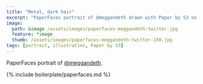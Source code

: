 ```yaml
---
title: "Metal, dark hair"
excerpt: "PaperFaces portrait of @meggandeth drawn with Paper by 53 on an iPad."
image: 
  path: &image /assets/images/paperfaces-meggandeth-twitter.jpg 
  feature: *image
  thumb: /assets/images/paperfaces-meggandeth-twitter-150.jpg
tags: [portrait, illustration, Paper by 53]
---
```


PaperFaces portrait of [@meggandeth](http://twitter.com/meggandeth).

{% include boilerplate/paperfaces.md %}
